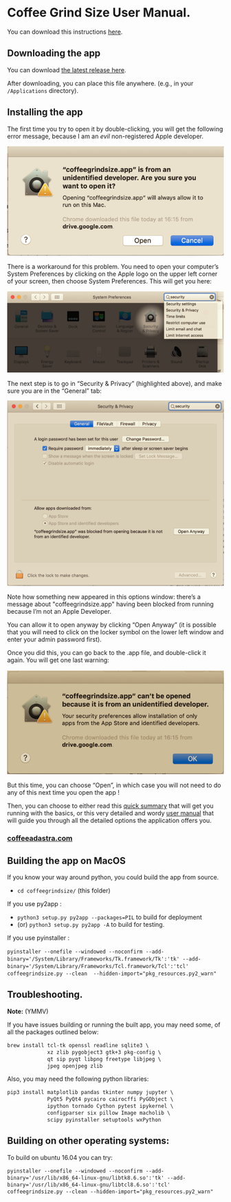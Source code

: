 # Coffee Grind Size User Manual. 

You can download this instructions [here](./Help/coffee_grind_size_installation.pdf).

## Downloading the app

You can download [the latest release here](https://github.com/jgagneastro/coffeegrindsize/releases/latest).

After downloading, you can place this file anywhere. (e.g., in your `/Applications` directory). 

## Installing the app

The first time you try to open it by double-clicking, you will get the following error message, because I am an _evil_ non-registered Apple developer.

![1](./media/1.png "1")

There is a workaround for this problem. You need to open your computer’s System Preferences by clicking on the Apple logo on the upper left corner of your screen, then choose System Preferences. This will get you here:

![3](./media/3.png "3")

The next step is to go in “Security & Privacy” (highlighted above), and make sure you are in the “General” tab:

![2](./media/2.png "2")

Note how something new appeared in this options window: there’s a message about "coffeegrindsize.app" having been blocked from running because I’m not an Apple Developer. 

You can allow it to open anyway by clicking “Open Anyway” (it is possible that you will need to click on the locker symbol on the lower left window and enter your admin password first).

Once you did this, you can go back to the .app file, and double-click it again. You will get one last warning:

![4](./media/4.png "4")

But this time, you can choose “Open”, in which case you will not need to do any of this next time you open the app !

Then, you can choose to either read this [quick summary](./Help/coffee_grind_size_summarized_manual.pdf) that will get you running with the basics, or this very detailed and wordy [user manual](./Help/coffee_grind_size_manual.pdf) that will guide you through all the detailed options the application offers you.

### [coffeeadastra.com](https://coffeeadastra.com/2019/04/07/an-app-to-measure-your-coffee-grind-size-distribution-2/)

## Building the app on MacOS

If you know your way around python, you could build the app from source.

- `cd coffeegrindsize/` (this folder)

If you use py2app : 

- `python3 setup.py py2app --packages=PIL` to build for deployment 
- (or) `python3 setup.py py2app -A` to build for testing.

If you use pyinstaller : 

`pyinstaller --onefile --windowed --noconfirm --add-binary='/System/Library/Frameworks/Tk.framework/Tk':'tk' --add-binary='/System/Library/Frameworks/Tcl.framework/Tcl':'tcl' coffeegrindsize.py --clean 
--hidden-import="pkg_resources.py2_warn"`

## Troubleshooting. 

**Note:** (YMMV)

If you have issues building or running the built app, you may need some, of all the packages outlined below: 

```
brew install tcl-tk openssl readline sqlite3 \
             xz zlib pygobject3 gtk+3 pkg-config \
             qt sip pyqt libpng freetype libjpeg \
             jpeg openjpeg zlib
```

Also, you may need the following python libraries: 

```
pip3 install matplotlib pandas tkinter numpy jupyter \
             PyQt5 PyQt4 pycairo cairocffi PyGObject \
             ipython tornado Cython pytest ipykernel \
             configparser six pillow Image macholib \
             scipy pyinstaller setuptools wxPython
```

## Building on other operating systems: 

To build on ubuntu 16.04 you can try: 

```
pyinstaller --onefile --windowed --noconfirm --add-binary='/usr/lib/x86_64-linux-gnu/libtk8.6.so':'tk' --add-binary='/usr/lib/x86_64-linux-gnu/libtcl8.6.so':'tcl' coffeegrindsize.py --clean --hidden-import="pkg_resources.py2_warn"
```

